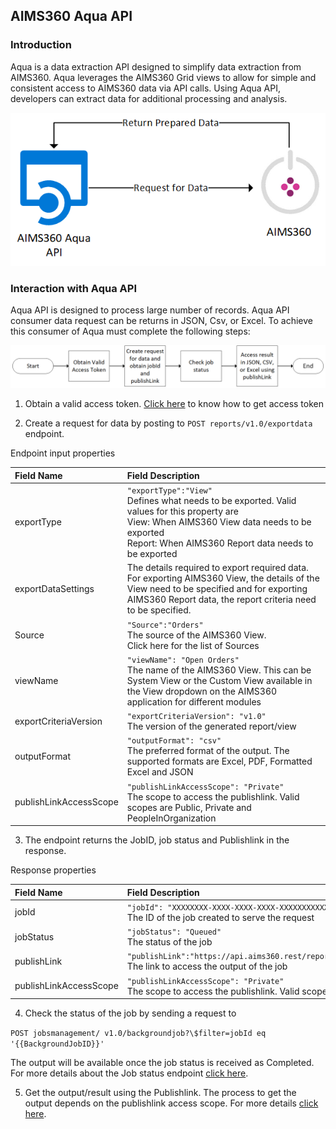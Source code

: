 AIMS360 Aqua API
----------------

### Introduction

Aqua is a data extraction API designed to simplify data extraction from AIMS360.
Aqua leverages the AIMS360 Grid views to allow for simple and consistent access
to AIMS360 data via API calls. Using Aqua API, developers can extract data for
additional processing and analysis.

![](media/20d78213d0af9ca6f565d23a3494d39d.png)

### Interaction with Aqua API

Aqua API is designed to process large number of records. Aqua API consumer data
request can be returns in JSON, Csv, or Excel. To achieve this consumer of Aqua
must complete the following steps:

![](media/f104067fe9e7d2e5db9593a201c0528c.png)

1.  Obtain a valid access token. [Click here](https://github.com/AIMS360/API/blob/master/README.md) to know how to get access token

2.  Create a request for data by posting to `POST reports/v1.0/exportdata`
    endpoint.

Endpoint input properties

| Field Name             | Field Description                                                                                                                                                                                       |
|:------------------------|:---------------------------------------------------------------------------------------------------------------------------------------------------------------------------------------------------------|
| exportType             | `"exportType":"View"` <br>Defines what needs to be exported. Valid values for this property are <br>View: When AIMS360 View data needs to be exported <br>Report: When AIMS360 Report data needs to be exported       |
| exportDataSettings     | The details required to export required data. For exporting AIMS360 View, the details of the View need to be specified and for exporting AIMS360 Report data, the report criteria need to be specified. |
| Source                 | `"Source":"Orders"` <br>The source of the AIMS360 View.  <br> Click here for the list of Sources                                                                                                                   |
| viewName               | `"viewName": "Open Orders"` <br>The name of the AIMS360 View. This can be System View or the Custom View available in the View dropdown on the AIMS360 application for different modules                      |
| exportCriteriaVersion  | `"exportCriteriaVersion": "v1.0"` <br>The version of the generated report/view                                                                                                                                |
| outputFormat           | `"outputFormat": "csv"` <br>The preferred format of the output. The supported formats are Excel, PDF, Formatted Excel and JSON                                                                                |
| publishLinkAccessScope | `"publishLinkAccessScope": "Private"` <br>The scope to access the publishlink. Valid scopes are Public, Private and PeopleInOrganization                                                                      |

3.  The endpoint returns the JobID, job status and Publishlink in the response.

Response properties

| Field Name             	| Field Description                                                                                                                                            	|
|:------------------------	|:--------------------------------------------------------------------------------------------------------------------------------------------------------------	|
| jobId                  	| `"jobId": "XXXXXXXX-XXXX-XXXX-XXXX-XXXXXXXXXXXX"` <br>The ID of the job created to serve the request                                                               	|
| jobStatus              	| `"jobStatus": "Queued"` <br>The status of the job                                                                                                                  	|
| publishLink            	| `"publishLink":"https://api.aims360.rest/reports/v1.0/publishlink/XXXXXXXXXXXXXXXXXXXXXXXX/XXXXXXXXXXXXXXXXXXXXXXXX"` <br>The link to access the output of the job 	|
| publishLinkAccessScope 	| `"publishLinkAccessScope": "Private"` <br> The scope to access the publishlink. Valid scopes are Public, Private and PeopleInOrganization                          	|

4.  Check the status of the job by sending a request to

`POST jobsmanagement/ v1.0/backgroundjob?\$filter=jobId eq '{{BackgroundJobID}}'`

The output will be available once the job status is received as Completed. For more details about the Job status endpoint [click here](https://github.com/AIMS360/API/tree/master/Jobs).

5.  Get the output/result using the Publishlink. The process to get the output depends on the publishlink access scope. For more details [click here](https://github.com/AIMS360/API/tree/master/Access%20output%20using%20Publishlink).

<br>

